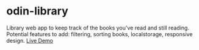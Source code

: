 # odin-library

Library web app to keep track of the books you've read and still reading. Potential features to add: filtering, sorting books, localstorage, responsive design. [Live Demo](https://akhantz250.github.io/odin-library/)